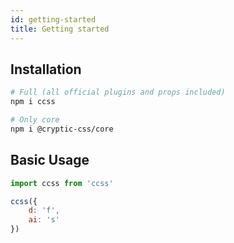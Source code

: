 ```yaml
---
id: getting-started
title: Getting started
---
```


## Installation

```sh
# Full (all official plugins and props included)
npm i ccss

# Only core
npm i @cryptic-css/core
```

## Basic Usage

```js
import ccss from 'ccss'
```

```jsx live
ccss({
    d: 'f',
    ai: 's'
})
```
